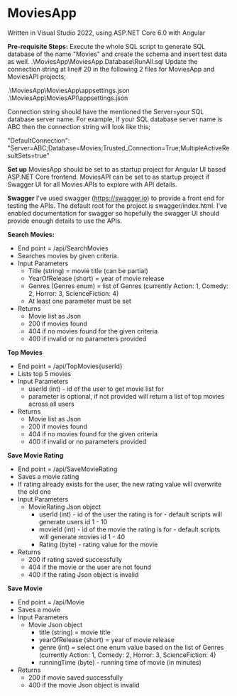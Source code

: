 # MoviesApp

Written in Visual Studio 2022, using ASP.NET Core 6.0 with Angular

**Pre-requisite Steps:**
Execute the whole SQL script to generate SQL database of the name "Movies" and create the schema and insert test data as well. .\MoviesApp\MoviesApp.Database\RunAll.sql
Update the connection string at line# 20 in the following 2 files for MoviesApp and MoviesAPI projects;

.\MoviesApp\MoviesApp\appsettings.json
.\MoviesApp\MoviesAPI\appsettings.json

Connection string should have the mentioned the Server=your SQL database server name. For example, if your SQL database server name is ABC then the connection string will look like this;

"DefaultConnection": "Server=ABC;Database=Movies;Trusted_Connection=True;MultipleActiveResultSets=true"


**Set up**
MoviesApp should be set to as startup project for Angular UI based ASP.NET Core frontend.
MoviesAPI can be set to as startup project if Swagger UI for all Movies APIs to explore with API details.


**Swagger**
I've used swagger (https://swagger.io) to provide a front end for testing the APIs. The default root for the project is swagger/index.html. I've enabled documentation for swagger so hopefully the swagger UI should provide enough details to use the APIs.

**Search Movies:**
 - End point = /api/SearchMovies
 - Searches movies by given criteria.
 - Input Parameters
	 - Title (string) = movie title (can be partial)
	 - YearOfRelease (short) = year of movie release
	 - Genres (Genres enum) = list of Genres (currently Action: 1, Comedy: 2, Horror: 3, ScienceFiction: 4)
	 - At least one parameter must be set
 - Returns
	 - Movie list as Json
	 - 200 if movies found
	 - 404 if no movies found for the given criteria
	 - 400 if invalid or no parameters provided

**Top Movies**
 - End point = /api/TopMovies{userId}
 - Lists top 5 movies
 - Input Parameters
	 - userId (int) - id of the user to get movie list for
	 - parameter is optional, if not provided will return a list of top movies across all users
 - Returns
 	 - Movie list as Json
	 - 200 if movies found
	 - 404 if no movies found for the given criteria
	 - 400 if invalid or no parameters provided

**Save Movie Rating**
 - End point = /api/SaveMovieRating
 - Saves a movie rating
 - If rating already exists for the user, the new rating value will overwrite the old one
 - Input Parameters
	 - MovieRating Json object
		 - userId (int) - id of the user the rating is for - default scripts will generate users id 1 - 10
		 - movieId (int) - id of the movie the rating is for - default scripts will generate movies id 1 - 40
		 - Rating (byte) - rating value for the movie
 - Returns
	 - 200 if rating saved successfully
	 - 404 if the movie or the user are not found
	 - 400 if the rating Json object is invalid

**Save Movie**
 - End point = /api/Movie
 - Saves a movie
 - Input Parameters
	 - Movie Json object
		 - title (string) = movie title
		 - yearOfRelease (short) = year of movie release
		 - genre (int) = select one enum value based on the list of Genres (currently Action: 1, Comedy: 2, Horror: 3, ScienceFiction: 4)
		 - runningTime (byte) - running time of movie (in minutes)
 - Returns
	 - 200 if movie saved successfully
	 - 400 if the movie Json object is invalid
